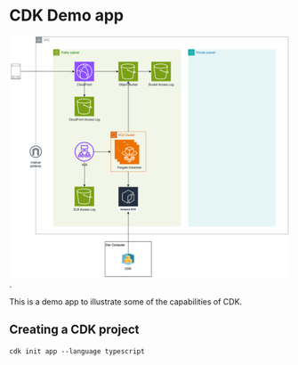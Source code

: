 # CDK Demo app
![](doc/DemoAppCdk.png).

This is a demo app to illustrate some of the capabilities of CDK.

## Creating a CDK project
```
cdk init app --language typescript
```